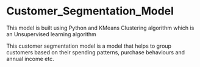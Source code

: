 # Customer_Segmentation_Model
This model is built using Python and KMeans Clustering algorithm which is an
Unsupervised learning algorithm

This customer segmentation model is a model that helps to group customers based on their
spending patterns, purchase behaviours and annual income etc.
